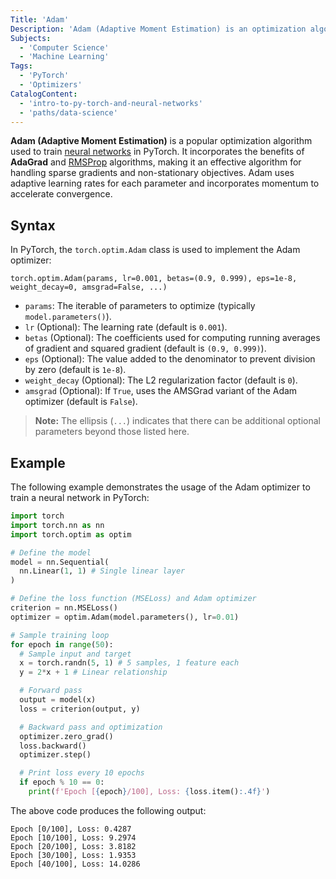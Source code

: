 ```yaml
---
Title: 'Adam'
Description: 'Adam (Adaptive Moment Estimation) is an optimization algorithm designed to train neural networks efficiently by combining elements of AdaGrad and RMSProp.'
Subjects:
  - 'Computer Science'
  - 'Machine Learning'
Tags:
  - 'PyTorch'
  - 'Optimizers'
CatalogContent:
  - 'intro-to-py-torch-and-neural-networks'
  - 'paths/data-science'
---
```


**Adam (Adaptive Moment Estimation)** is a popular optimization algorithm used to train [neural networks](https://www.codecademy.com/resources/docs/ai/neural-networks) in PyTorch. It incorporates the benefits of **AdaGrad** and [RMSProp](https://www.codecademy.com/resources/docs/pytorch/optimizers/rmsprop) algorithms, making it an effective algorithm for handling sparse gradients and non-stationary objectives. Adam uses adaptive learning rates for each parameter and incorporates momentum to accelerate convergence.

## Syntax

In PyTorch, the `torch.optim.Adam` class is used to implement the Adam optimizer:

```pseudo
torch.optim.Adam(params, lr=0.001, betas=(0.9, 0.999), eps=1e-8, weight_decay=0, amsgrad=False, ...)
```

- `params`: The iterable of parameters to optimize (typically `model.parameters()`).
- `lr` (Optional): The learning rate (default is `0.001`).
- `betas` (Optional): The coefficients used for computing running averages of gradient and squared gradient (default is `(0.9, 0.999)`).
- `eps` (Optional): The value added to the denominator to prevent division by zero (default is `1e-8`).
- `weight_decay` (Optional): The L2 regularization factor (default is `0`).
- `amsgrad` (Optional): If `True`, uses the AMSGrad variant of the Adam optimizer (default is `False`).

> **Note:** The ellipsis (`...`) indicates that there can be additional optional parameters beyond those listed here.

## Example

The following example demonstrates the usage of the Adam optimizer to train a neural network in PyTorch:

```py
import torch
import torch.nn as nn
import torch.optim as optim

# Define the model
model = nn.Sequential(
  nn.Linear(1, 1) # Single linear layer
)

# Define the loss function (MSELoss) and Adam optimizer
criterion = nn.MSELoss()
optimizer = optim.Adam(model.parameters(), lr=0.01)

# Sample training loop
for epoch in range(50):
  # Sample input and target
  x = torch.randn(5, 1) # 5 samples, 1 feature each
  y = 2*x + 1 # Linear relationship

  # Forward pass
  output = model(x)
  loss = criterion(output, y)

  # Backward pass and optimization
  optimizer.zero_grad()
  loss.backward()
  optimizer.step()

  # Print loss every 10 epochs
  if epoch % 10 == 0:
    print(f'Epoch [{epoch}/100], Loss: {loss.item():.4f}')
```

The above code produces the following output:

```shell
Epoch [0/100], Loss: 0.4287
Epoch [10/100], Loss: 9.2974
Epoch [20/100], Loss: 3.8182
Epoch [30/100], Loss: 1.9353
Epoch [40/100], Loss: 14.0286
```
